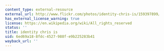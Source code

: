```yaml
---
content_type: external-resource
external_url: http://www.flickr.com/photos/identity-chris-is/159397899/
has_external_license_warning: true
license: https://en.wikipedia.org/wiki/All_rights_reserved
status: ''
title: identity chris is
uid: 6ed69a18-8fdc-4527-988f-e9b225283b41
wayback_url: ''
---
```

